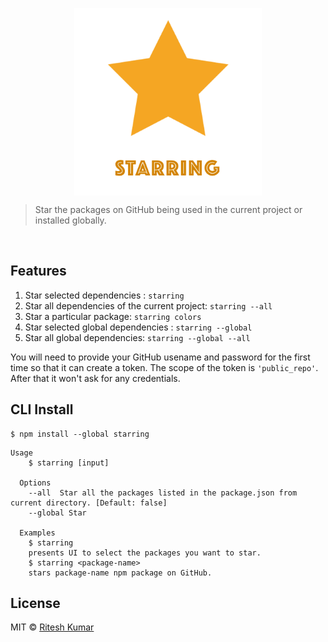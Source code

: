 <p align="center">
  <img src="./logo.png" align="center" alt="" width="300"/>
</p>

> Star the packages on GitHub being used in the current project or installed globally.

<p align="center">
  <img src="./demo.gif" align="center" alt="" width="800"/>
</p>

## Features
1. Star selected dependencies : `starring`
1. Star all dependencies of the current project: `starring --all`
1. Star a particular package: `starring colors`
1. Star selected global dependencies : `starring --global`
1. Star all global dependencies: `starring --global --all`

You will need to provide your GitHub usename and password for the first time so that it can create a token. The scope of the token is `'public_repo'`. After that it won't ask for any credentials.

## CLI Install

```
$ npm install --global starring
```

```
Usage
    $ starring [input]

  Options
    --all  Star all the packages listed in the package.json from current directory. [Default: false]
    --global Star

  Examples
    $ starring
    presents UI to select the packages you want to star.
    $ starring <package-name>
    stars package-name npm package on GitHub.
```


## License

MIT © [Ritesh Kumar](https://github.com/ritz078/starring)
